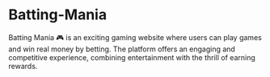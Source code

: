 # Batting-Mania
Batting Mania 🎮 is an exciting gaming website where users can play games and win real money by betting. The platform offers an engaging and competitive experience, combining entertainment with the thrill of earning rewards.
